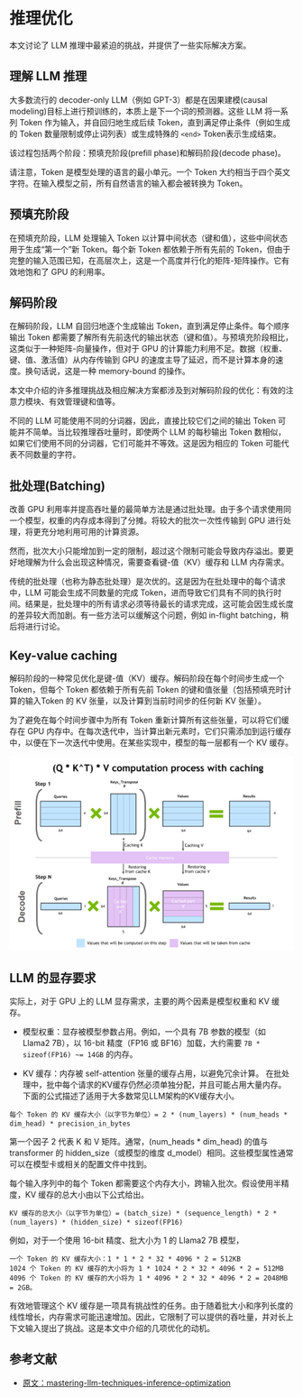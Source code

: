 # 推理优化

本文讨论了 LLM 推理中最紧迫的挑战，并提供了一些实际解决方案。

## 理解 LLM 推理

大多数流行的 decoder-only LLM（例如 GPT-3）都是在因果建模(causal modeling)目标上进行预训练的，本质上是下一个词的预测器。这些 LLM 将一系列 Token 作为输入，并自回归地生成后续 Token，直到满足停止条件（例如生成的 Token 数量限制或停止词列表）或生成特殊的 `<end>` Token表示生成结束。

该过程包括两个阶段：预填充阶段(prefill phase)和解码阶段(decode phase)。

请注意，Token 是模型处理的语言的最小单元。一个 Token 大约相当于四个英文字符。在输入模型之前，所有自然语言的输入都会被转换为 Token。

## 预填充阶段

在预填充阶段，LLM 处理输入 Token 以计算中间状态（键和值），这些中间状态用于生成“第一个”新 Token。每个新 Token 都依赖于所有先前的 Token，但由于完整的输入范围已知，在高层次上，这是一个高度并行化的矩阵-矩阵操作。它有效地饱和了 GPU 的利用率。

## 解码阶段

在解码阶段，LLM 自回归地逐个生成输出 Token，直到满足停止条件。每个顺序输出 Token 都需要了解所有先前迭代的输出状态（键和值）。与预填充阶段相比，这类似于一种矩阵-向量操作，但对于 GPU 的计算能力利用不足。数据（权重、键、值、激活值）从内存传输到 GPU 的速度主导了延迟，而不是计算本身的速度。换句话说，这是一种 memory-bound 的操作。

本文中介绍的许多推理挑战及相应解决方案都涉及到对解码阶段的优化：有效的注意力模块、有效管理键和值等。

不同的 LLM 可能使用不同的分词器，因此，直接比较它们之间的输出 Token 可能并不简单。当比较推理吞吐量时，即使两个 LLM 的每秒输出 Token 数相似，如果它们使用不同的分词器，它们可能并不等效。这是因为相应的 Token 可能代表不同数量的字符。

## 批处理(Batching)

改善 GPU 利用率并提高吞吐量的最简单方法是通过批处理。由于多个请求使用同一个模型，权重的内存成本得到了分摊。将较大的批次一次性传输到 GPU 进行处理，将更充分地利用可用的计算资源。

然而，批次大小只能增加到一定的限制，超过这个限制可能会导致内存溢出。要更好地理解为什么会出现这种情况，需要查看键-值（KV）缓存和 LLM 内存需求。

传统的批处理（也称为静态批处理）是次优的。这是因为在批处理中的每个请求中，LLM 可能会生成不同数量的完成 Token，进而导致它们具有不同的执行时间。结果是，批处理中的所有请求必须等待最长的请求完成，这可能会因生成长度的差异较大而加剧。有一些方法可以缓解这个问题，例如 in-flight batching，稍后将进行讨论。

## Key-value caching

解码阶段的一种常见优化是键-值（KV）缓存。解码阶段在每个时间步生成一个 Token，但每个 Token 都依赖于所有先前 Token 的键和值张量（包括预填充时计算的输入Token 的 KV 张量，以及计算到当前时间步的任何新 KV 张量）。

为了避免在每个时间步骤中为所有 Token 重新计算所有这些张量，可以将它们缓存在 GPU 内存中。在每次迭代中，当计算出新元素时，它们只需添加到运行缓存中，以便在下一次迭代中使用。在某些实现中，模型的每一层都有一个 KV 缓存。

![](./assets/nv_key-value-caching_.png)

## LLM 的显存要求

实际上，对于 GPU 上的 LLM 显存需求，主要的两个因素是模型权重和 KV 缓存。

- 模型权重：显存被模型参数占用。例如，一个具有 7B 参数的模型（如 Llama2 7B），以 16-bit 精度（FP16 或 BF16）加载，大约需要 `7B * sizeof(FP16) ~= 14GB` 的内存。

- KV 缓存：内存被 self-attention 张量的缓存占用，以避免冗余计算。
在批处理中，批中每个请求的KV缓存仍然必须单独分配，并且可能占用大量内存。下面的公式描述了适用于大多数常见LLM架构的KV缓存大小。

```
每个 Token 的 KV 缓存大小（以字节为单位）= 2 * (num_layers) * (num_heads * dim_head) * precision_in_bytes
```

第一个因子 2 代表 K 和 V 矩阵。通常，(num_heads * dim_head) 的值与 transformer 的 hidden_size（或模型的维度 d_model）相同。这些模型属性通常可以在模型卡或相关的配置文件中找到。

每个输入序列中的每个 Token 都需要这个内存大小，跨输入批次。假设使用半精度，KV 缓存的总大小由以下公式给出。

```
KV 缓存的总大小（以字节为单位）= (batch_size) * (sequence_length) * 2 * (num_layers) * (hidden_size) * sizeof(FP16)
```

例如，对于一个使用 16-bit 精度、批大小为 1 的 Llama2 7B 模型，

```
一个 Token 的 KV 缓存大小：1 * 1 * 2 * 32 * 4096 * 2 = 512KB
1024 个 Token 的 KV 缓存的大小将为 1 * 1024 * 2 * 32 * 4096 * 2 = 512MB
4096 个 Token 的 KV 缓存的大小将为 1 * 4096 * 2 * 32 * 4096 * 2 = 2048MB = 2GB。
```

有效地管理这个 KV 缓存是一项具有挑战性的任务。由于随着批大小和序列长度的线性增长，内存需求可能迅速增加。因此，它限制了可以提供的吞吐量，并对长上下文输入提出了挑战。这是本文中介绍的几项优化的动机。

## 参考文献
- [原文：mastering-llm-techniques-inference-optimization](https://developer.nvidia.com/blog/mastering-llm-techniques-inference-optimization/)